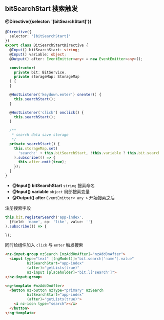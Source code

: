 ## bitSearchStart 搜索触发

#### @Directive({selector: '[bitSearchStart]'})

```typescript
@Directive({
  selector: '[bitSearchStart]'
})
export class BitSearchStartDirective {
  @Input() bitSearchStart: string;
  @Input() variable: object;
  @Output() after: EventEmitter<any> = new EventEmitter<any>();

  constructor(
    private bit: BitService,
    private storageMap: StorageMap
  ) {
  }

  @HostListener('keydown.enter') onenter() {
    this.searchStart();
  }

  @HostListener('click') onclick() {
    this.searchStart();
  }

  /**
   * search data save storage
   */
  private searchStart() {
    this.storageMap.set(
      'search:' + this.bitSearchStart, !this.variable ? this.bit.search : this.variable
    ).subscribe(() => {
      this.after.emit(true);
    });
  }
}
```

- **@Input() bitSearchStart** `string` 搜索命名
- **@Input() variable** `object` 局部搜索变量
- **@Output() after** `EventEmitter< any >` 开始搜索之后

注册搜索字段

```typescript
this.bit.registerSearch('app-index', 
  {field: 'name', op: 'like', value: ''}
).subscribe(() => {

});
```

同时给组件加入 `click` 与 `enter` 触发搜索

```html
<nz-input-group nzSearch [nzAddOnAfter]="nzAddOnAfter">
  <input type="text" [(ngModel)]="bit.search['name'].value"
          bitSearchStart="app-index"
          (after)="getLists(true)"
          nz-input [placeholder]="bit.l['search']">
</nz-input-group>

<ng-template #nzAddOnAfter>
  <button nz-button nzType="primary" nzSearch
          bitSearchStart="app-index"
          (after)="getLists(true)">
    <i nz-icon type="search"></i>
  </button>
</ng-template>
```